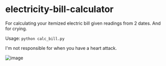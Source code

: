 # electricity-bill-calculator
For calculating your itemized electric bill given readings from 2 dates. And for crying.

Usage: `python calc_bill.py`

I'm not responsible for when you have a heart attack.

![image](https://user-images.githubusercontent.com/134585/197597196-34382ef6-abf9-4002-ab3f-dc7266008f43.png)
